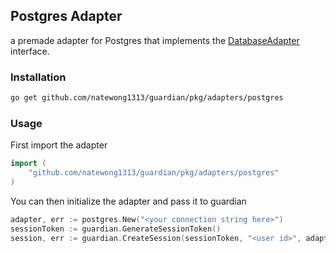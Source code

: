 ## Postgres Adapter
a premade adapter for Postgres that implements the [DatabaseAdapter](../../../database.go) interface.

### Installation
```bash
go get github.com/natewong1313/guardian/pkg/adapters/postgres
```

### Usage
First import the adapter
```go
import (
    "github.com/natewong1313/guardian/pkg/adapters/postgres"
)
```
You can then initialize the adapter and pass it to guardian
```go
adapter, err := postgres.New("<your connection string here>")
sessionToken := guardian.GenerateSessionToken()
session, err := guardian.CreateSession(sessionToken, "<user id>", adapter)
```


